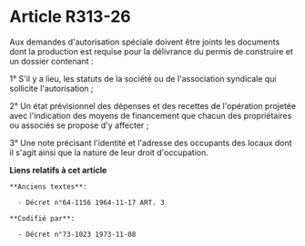 # Article R313-26

Aux demandes d'autorisation spéciale doivent être joints les documents dont la production est requise pour la délivrance du
permis de construire et un dossier contenant :

1° S'il y a lieu, les statuts de la société ou de l'association syndicale qui sollicite l'autorisation ;

2° Un état prévisionnel des dépenses et des recettes de l'opération projetée avec l'indication des moyens de financement que
chacun des propriétaires ou associés se propose d'y affecter ;

3° Une note précisant l'identité et l'adresse des occupants des locaux dont il s'agit ainsi que la nature de leur droit
d'occupation.

**Liens relatifs à cet article**

	**Anciens textes**:

	  - Décret n°64-1156 1964-11-17 ART. 3

	**Codifié par**:

	  - Décret n°73-1023 1973-11-08
